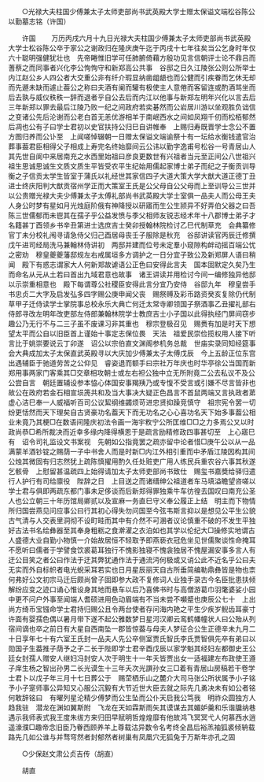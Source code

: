 <!-- { "loadSidebar": true } -->

　　○光禄大夫柱国少傅兼太子太师吏部尚书武英殿大学士赠太保谥文端松谷陈公以勤墓志铭（许国） 

　　许国 
　　万历丙戌六月十九日光禄大夫柱国少傅兼太子太师吏部尚书武英殿大学士松谷陈公卒于家公之谢政归在隆庆庚午迄于丙戌十七年往矣当公乞身时年仅六十聪明强健犹壮也　先帝睠惟旧学可任肺腑倚藉方殷功见言信朝评士论不鼎吕而蓍蔡之而同事者兴化李公恂恂守和新郑高公共事　谷邸之日久江陵张公则公所举士内江赵公乡人四公者大交重公非有纤介瑕显纳凿龃龉也而公健而引疾眷而乞休无却而先遯未缺而遽止葢公之称曰夫酒有阑而驩有极使主人意倦而客留连或酌酒骂坐而后去孰与威仪秩秩一辞而退者乎自公去后而内江以他事与新郑左明年兴化以言去后三年新郑以罪去最后江陵乃败一纪之间政府若奕碁然而公岩居川游以坐观胜负诎信之变诸公先后沦谢而公老白首无恙优游相羊于南岷西水之间如凤翔千仞而松栢郁然后凋也公有子曰学士君初以史官扶持公归巳自讲帷奉　上赐归寿既晋学士念公不置方图归养而公讣至　上闻嗟悼辍朝一日赠太保谥文端谕祭十有一坛给水衡钱遣官治葬事葢君臣相得父子相成上寿完名终始靡间云公讳以勤字逸甫号松谷一号青居山人其先世自阆中来居南充之水西里始祖曰彦良更数世有兴祖者当元至正间公八世祖兴祖生思诚思诚生文质文质生平皆受农平生纪始用儒起家博士弟子而纪之子衡贡训导衡之子信贡太学生皆室于蒲氏以礼经世其家信四子大道大策大学大猷大道正德丁丑进士终庆阳判大猷贡宿州学正而大策室王氏是公父母自公父母而上至训导公三世并以公贵赠光禄大夫少傅兼太子太傅礼部尚书武英殿大学士室俱一品夫人而公母王夫人身公时梦有星如月光烛庭阶俄有神降授以研寤而生公生颕异不好弄伯父器之曰吾陈三世儒郁而未鬯其在孺子乎公益发愤与季父相师友锐志经术年十八郡博士弟子才名籍甚丁酉领乡书辛丑第进士选庶吉士癸卯授翰林院检讨乙巳代制草充　会典纂修官丁未分校礼闱寻请急侍父归己酉居母丧壬子服除是秋充　谷邸讲读官丙辰迁修撰戊午进司经局洗马兼翰林侍讲初　两邸并建而位号未定羣小窥隙构衅动摇百端公忧之密劝　穆皇夔夔藩邸规左右戒属垣多方调护之一日分宜子致公及新郑屏人语曰稍闻　殿下有惑志谓家大人何新郑故谑语公正色曰安得此言夫　国本固默定久矣乃生而命名从元从土若曰首出九域君意也故事　诸王讲读并用检讨今间一编修独异他邸以示崇重相意也　殿下每谓尊公社稷臣安得此言分宜乃安侍　谷邸九年　穆皇尝手书忠贞二大字及启发弘多四字赐公庚申闻父丧　赐祭赙及彩币路资癸亥复除仍代制草甲子迁侍读学士掌院事总校永乐大典亡何迁太常寺卿领国子祭酒事乙丑擢礼部右侍郎寻改左明年改吏部左侍郎兼翰林院学士教庶吉士小子国以此得执经门屏间窃步趣公乃无行不与二三子虽不废课习非其重也　穆宗登极召见　赐赉有加是时天下想望太平而公自以旧臣首上谨始十事定志保位畏　天法　祖爱民崇俭揽权用人接下听言比于姚崇要说云丁卯遂　诏公以宗伯直文渊阁参机务总裁　世庙实录同知经筵事会大典成加太子太保直武英殿寻以大庆加少傅兼太子太傅戊辰　今上五龄正位东宫出遇辅臣于驰道劳苦之公仰见　睿姿退而额手曰宗社万年庆也时华亭徐公当国而新郑用事两家门客乘其□交章相攻朝士或左右袒公独中立无所附竟二公去私议不及公公尝自言　朝廷置辅设参本恊心体国安事羯羠乃或专愎不受言或引嫌不尽言皆非也故公在政府若金石相宣埙箎共和及当大事决大疑正色昌言不首鼠两端又言执政者苐虚心洁巳奉一人威福听百司公议絜纲维蠲烦苛进忠贤抑躁竞慎守　祖宗宪令罢一切纷更恬然而天下理矣自古贤豪功名葢天下而无功名之心心喜功名天下始多事葢公相业未竟乃其梗□在数语间隆庆初法令画一海宇敉宁公所匡维□□之力多焉公又以时政尚恭□希所裁决而近幸多缘内降得横恩于是疏言励精修政四事甚切至　上心寤巳有　诏令司礼监设文书案视　先朝如公指竟罢之疏亦留中论者惜□庚午公以从一品满蒙羊酒钞锭之赐荫一子中书舍人而是时新□内江外相引重而中矛盾江陵因构其间公烛其微固有归志然犹上疏陈慎擢用酌久任处赃吏广用人练民兵重农谷六事其秋遂乞骸骨　上慰留甚温疏四上始得请加太子太师吏部尚书致仕　赐玺书嘉奬给驿归遣行人护行有司给廪役　陛辞之日　上目送之而诸缙绅公祖道者车马填溢瞻望咨嗟以学士君与俱即两疏东都门事未足侈谈而后新郑得罪独乘牛车彷徨去国叹曰南充公圣人也公立朝三十年历馆局卿贰以及宣麻一务直巳守义奉公履正上结　明主而下物情所归国尝燕见问应事公曰行其初心得失勿问国至今弦韦斯言抑以是想见公平生公貌古气清与人交表里洞彻不设町畦而其中有介然不可溷者议论慎重不破的不发生平独好古法书名绘彝器至其奉身粗粝之食澣濯之衣泊如也其学以伦纪大□操修实地谓古人盛德大业自勤小物慎一介始故居恒不轻取予即燕亵衣冠危坐见世儒聚谈性命掩耳不愿听曰儒者于学譬食饮裘葛耳独行不愧影独寝不愧衾独居不愧屋漏安事多言人有迂公目笑之者公曰作法于迂其弊犹通作法于通流沔何极或又诮公此不近名乎公曰夫无实而外自标帜者电光蜺采耳若实也日月星辰丽天自古所垂简编勒鼎彝皆是物也柰何弗好公文初宗马迁后颇尚曾子固即参大政不复修词人业独手录古今名臣批患扶倾解纷应变之迹口诵心惟设身其地而悬车以后乃喜佛书时与高僧游葛巾羽氅婆娑小园中更不问户外事至闻端人耆硕进用色动眉端有不当未尝不嚬蹙也庚辰公七十　上出尚方绮币宝镪命学士君持归赐公且令两台使者存问海内艳之平生少疾岁鲵齿耳豪寸许面有婴孺色偶以暑月带下遂不起公雅数梦日星河汉卿云鸾鹤幡幢状人曰公殆从列宿间谪也卒之前日有大星自西南坠一郡皆惊葢与母夫人梦征合公生正德辛未九月二十日享年七十有六室王氏封一品夫人先公卒侧室贾氏智氏李氏贾智俱先卒有弟曰以勋国子生葢推子荫予之子二长于陛即学士君辛酉戊辰以家学魁其经妇左都御史王公廷女封孺人赠安人继妇冯封安人次于明生十一年夭皆贾出女一适福建左布政使王遵子庠生杨之智出孙男二长光谟生十三年夭次光譔孙女三□着有青居山房稿若干卷学士君卜以戊子年三月十七日葬公于　赐茔栖乐山之麓介大司马张公所状属予小子铭予小子寔师事公异知又心服公沉毅有大节近世大臣去就之际先几勇决未有如公者铭何敢辞铭曰　有曜列星沦精少傅梦而公生坠而公仆天启我公笃我　明祚众圆独方人趋我驻　潜龙在渊如翼斯附　飞龙在天如霖斯雨矢其谟谋去其媚妒羹和乐谐牖纳巷遇示我师表式我王度朱绂方来归田早赋明哲煌煌靡有他故鸿飞冥冥弋人何慕西水逍遥濠濮□趣帝念旧臣乃眷西顾养羊上尊载沽异数令名考终全昌后裕羔袖狐裘倾辀载路先几如公谁与并骛穹然者封郁然者树巢有凤凰穴无狐兔于万斯年亦孔之固 

　　○少保赵文肃公贞吉传（胡直） 

　　胡直 
